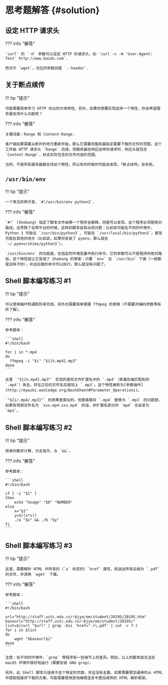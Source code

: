 # 思考题解答 {#solution}

## 设定 HTTP 请求头

??? info "解答"

    `curl` 的 `-H` 参数可以设定 HTTP 的请求头，如 `curl -v -H 'User-Agent: Test' http://www.baidu.com`.

    而对于 `wget`，对应的参数则是 `--header`.

## 关于断点续传

!!! tip "提示"

    可能需要简单学习 HTTP 协议的大体特性。另外，如果你想要实现这样一个特性，你会希望服务器支持什么功能呢？

??? info "解答"

    关键词是：Range 和 Content-Range.

    客户端如果需要从断开的地方重新开始，那么它需要向服务器指定需要下载的文件的范围，这个工作由 HTTP 请求头 `Range` 完成。而服务器在响应这样的请求时，响应头就包含 `Content-Range`，标志实际包含的文件内容的范围。

    当然，不是所有服务器都支持这个特性，所以有的时候你可能会发现，「断点续传」会失败。

## `/usr/bin/env`

!!! tip "提示"

    一个常见的例子是，`#!/usr/bin/env python3`.

??? info "解答"

    `#!` (Shebang) 指定了脚本文件由哪一个程序去解释，但是可以发现，这个程序必须是绝对路径。这导致了在跨平台的时候，这样的脚本容易出现问题：比如说可能在不同的环境中，Python 3 可能在 `/usr/bin/python3`, 可能在 `/usr/local/bin/python3`，甚至可能在其他的地方（比如说，如果你安装了 pyenv，那么就在 `~/.pyenv/shims/python3`）。

    `/usr/bin/env` 的功能是，在指定的环境变量中执行命令，它的参数可以不是程序的绝对路径。这个特性就让它变成了 Shebang 的常客：只要 `env` 在 `/usr/bin` 下面（一般都是这样子的），并且后面的命令可以执行，那么就没有问题了。

## Shell 脚本编写练习 #1

!!! tip "提示"

    可以使用循环和通配符来完成。另外也需要简单掌握 ffmpeg 的使用（不需要对编码参数等有所了解）。

??? info "解答"

    参考脚本：

    ```shell
    #!/bin/bash

    for i in *.mp4
    do
      ffmpeg -i "$i" "${i%.mp4}.mp3"
    done
    ```

    这里 `"${i%.mp4}.mp3"` 实现的是将文件扩展名中的 `.mp4`（即最后被匹配到的 `.mp4`）抹去，并在之后的文件名后面加上 `.mp3`。这个特性被称为[参数操作](http://mywiki.wooledge.org/BashSheet#Parameter_Operations)。

    `"${i/.mp4/.mp3}"` 的效果是类似的，但是直接将 `.mp4` 替换为 `.mp3` 的问题是，如果有视频文件名为 `xxx.mp4.xxx.mp4` 的话，非扩展名部分的 `mp4` 也会变为 `mp3`。

## Shell 脚本编写练习 #2

!!! tip "提示"

    简单的数学计算，分支指令，与 `&&`。

??? info "解答"

    参考脚本：

    ```shell
    #!/bin/bash

    if [ -z "$1" ]
    then
        echo "Usage" "$0" "NUMBER"
    else
        x="$1"
        y=$((x*x))
        ./a "$x" && ./b "$y"
    fi
    ```

## Shell 脚本编写练习 #3

!!! tip "提示"

    这里，需要解析 HTML 中所有的（`a` 标签的）`href` 属性，挑选出所有后缀为 `.pdf` 的文件，并调用 `wget` 下载。

??? info "解答"

    参考脚本：

    ```shell
    #!/bin/bash

    url="http://staff.ustc.edu.cn/~bjye/em/student/2019S/2019S.htm"
    baseurl="http://staff.ustc.edu.cn/~bjye/em/student/2019S/"
    list=$(curl "$url" | grep -Eoi 'href=".+\.pdf' | cut -c 7-)
    for i in $list
    do
        wget "$baseurl$i"
    done
    ```

    注意：在不同的环境中，`grep` 等程序有一些细节上的差异。例如，以上的脚本就无法在 macOS 环境中很好地运行（需要安装 GNU grep）。

    另外，此 Shell 脚本只适用于这个特定的页面，并且没有去重。如果需要更加通用的从 HTML 中提取链接并下载的方案，可能需要使用其他编程语言中更加成熟的 HTML 解析框架。
